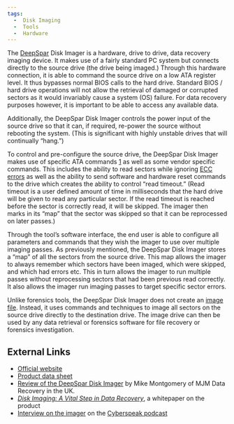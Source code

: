 ```yaml
---
tags:
  -  Disk Imaging
  -  Tools
  -  Hardware
---
```

The [DeepSpar](deepspar.md) Disk Imager is a hardware, drive to
drive, data recovery imaging device. It makes use of a fairly standard
PC system but connects directly to the source drive (the drive being
imaged.) Through this hardware connection, it is able to command the
source drive on a low ATA register level. It thus bypasses normal BIOS
calls to the hard drive. Standard BIOS / hard drive operations will not
allow the retrieval of damaged or corrupted sectors as it would
invariably cause a system (OS) failure. For data recovery purposes
however, it is important to be able to access any available data.

Additionally, the DeepSpar Disk Imager controls the power input of the
source drive so that it can, if required, re-power the source without
rebooting the system. (This is significant with highly unstable drives
that will continually “hang.”)

To control and pre-configure the source drive, the DeepSpar Disk Imager
makes use of specific ATA commands [1](https://www.t13.org/) as well as
some vendor specific commands. This includes the ability to read sectors
while ignoring [ECC errors](error_correction_code.md) as well as
the ability to send software and hardware reset commands to the drive
which creates the ability to control “read timeout.” (Read timeout is a
user defined amount of time in milliseconds that the hard drive will be
given to read any particular sector. If the read timeout is reached
before the sector is correctly read, it will be skipped. The imager then
marks in its “map” that the sector was skipped so that it can be
reprocessed on later passes.)

Through the tool’s software interface, the end user is able to configure
all parameters and commands that they wish the imager to use over
multiple imaging passes. As previously mentioned, the DeepSpar Disk
Imager stores a “map” of all the sectors from the source drive. This map
allows the imager to always remember which sectors have been imaged,
which were skipped, and which had errors etc. This in turn allows the
imager to run multiple passes without reprocessing sectors that had been
previous read correctly. It also allows the imager run imaging passes to
target specific sector errors.

Unlike forensics tools, the DeepSpar Disk Imager does not create an
[image file](raw_image_format.md). Instead, it uses commands and
techniques to image all sectors on the source drive directly to the
destination drive. The image drive can then be used by any data
retrieval or forensics software for file recovery or forensics
investigation.

## External Links

- [Official website](http://www.driveimager.com/)
- [Product data
  sheet](http://www.deepspar.com/pdf/DeepSparDiskImager.pdf)
- [Review of the DeepSpar Disk
  Imager](http://www.deepspar.com/mjm-ds-disk-imager.html) by Mike
  Montgomery of MJM Data Recovery in the UK.
- *[Disk Imaging: A Vital Step in Data
  Recovery](http://www.deepspar.com/pdf/DeepSparDiskImagingWhitepaper3.pdf)*,
  a whitepaper on the product
- [Interview on the
  imager](https://cyberspeak.libsyn.com/index.php?post_id=193897) on the
  [Cyberspeak podcast](cyberspeak_podcast.md)
